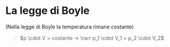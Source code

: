 # La legge di Boyle

(Nella legge di Boyle la temperatura rimane costante)

>  $p \cdot V = costante -> \rarr p_1 \cdot V_1 = p_2 \cdot V_2$


